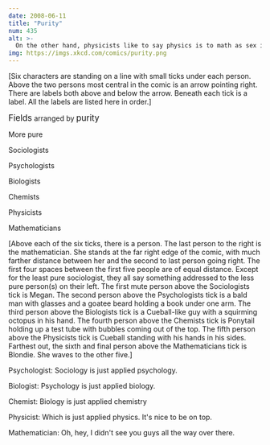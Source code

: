 ```yaml
---
date: 2008-06-11
title: "Purity"
num: 435
alt: >-
  On the other hand, physicists like to say physics is to math as sex is to masturbation.
img: https://imgs.xkcd.com/comics/purity.png
---
```

<!--Remember this is not the transcript from xkcd https://xkcd.com/435/info.0.json, but a description of what is actually shown in the comic! -->

[Six characters are standing on a line with small ticks under each person. Above the two persons most central in the comic is an arrow pointing right. There are labels both above and below the arrow. Beneath each tick is a label. All the labels are listed here in order.]

<big>Fields</big> arranged by <big>purity</big>

More pure

Sociologists

Psychologists

Biologists

Chemists

Physicists

Mathematicians

[Above each of the six ticks, there is a person. The last person to the right is the mathematician. She stands at the far right edge of the comic, with much farther distance between her and the second to last person going right. The first four spaces between the first five people are of equal distance. Except for the least pure sociologist, they all say something addressed to the less pure person(s) on their left. The first mute person above the Sociologists tick is Megan. The second person above the Psychologists tick is a bald man with glasses and a goatee beard holding a book under one arm. The third person above the Biologists tick is a Cueball-like guy with a squirming octopus in his hand. The fourth person above the Chemists tick is Ponytail holding up a test tube with bubbles coming out of the top. The fifth person above the Physicists tick is Cueball standing with his hands in his sides. Farthest out, the sixth and final person above the Mathematicians tick is Blondie. She waves to the other five.]

Psychologist: Sociology is just applied psychology.

Biologist: Psychology is just applied biology.

Chemist: Biology is just applied chemistry

Physicist: Which is just applied physics. It's nice to be on top.

Mathematician: Oh, hey, I didn't see you guys all the way over there.